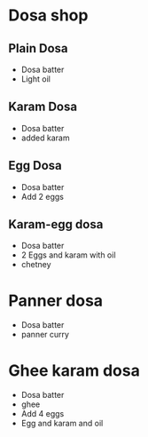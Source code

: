 # Dosa shop

## Plain Dosa
* Dosa batter
* Light oil

## Karam Dosa
* Dosa batter
* added karam

## Egg Dosa
* Dosa batter
* Add 2 eggs

## Karam-egg dosa
* Dosa batter
* 2 Eggs and karam with oil
* chetney

# Panner dosa
* Dosa batter
* panner curry

# Ghee karam dosa
* Dosa batter
* ghee
* Add 4 eggs
* Egg and karam and oil
